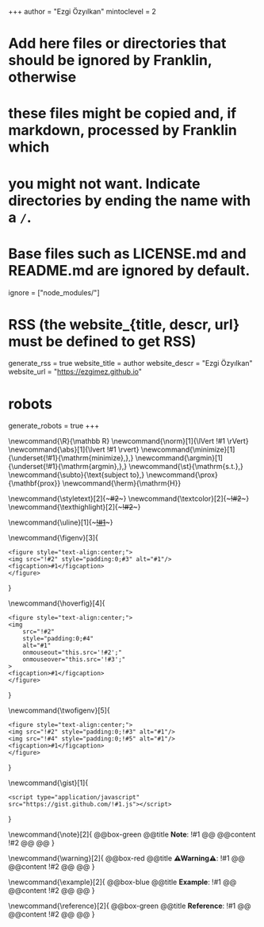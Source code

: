 <!--
Add here global page variables to use throughout your website.
-->
+++
author = "Ezgi Özyılkan"
mintoclevel = 2

# Add here files or directories that should be ignored by Franklin, otherwise
# these files might be copied and, if markdown, processed by Franklin which
# you might not want. Indicate directories by ending the name with a `/`.
# Base files such as LICENSE.md and README.md are ignored by default.
ignore = ["node_modules/"]

# RSS (the website_{title, descr, url} must be defined to get RSS)
generate_rss = true
website_title = author
website_descr = "Ezgi Özyılkan"
website_url   = "https://ezgimez.github.io"

# robots
generate_robots = true
+++

<!--
Add here global latex commands to use throughout your pages.
Use exclamation before Latex argument to avoid insertion of \b, ex. "!#1".
-->
\newcommand{\R}{\mathbb R}
\newcommand{\norm}[1]{\lVert !#1 \rVert}
\newcommand{\abs}[1]{\lvert !#1 \rvert}
\newcommand{\minimize}[1]{\underset{!#1}{\mathrm{minimize}\,}\,}
\newcommand{\argmin}[1]{\underset{!#1}{\mathrm{argmin}\,}\,}
\newcommand{\st}{\mathrm{s.t.}\,}
\newcommand{\subto}{\text{subject to}\,}
\newcommand{\prox}{\mathbf{prox}}
\newcommand{\herm}{\mathrm{H}}

\newcommand{\styletext}[2]{~~~<span style="!#1">#2</span>~~~}
\newcommand{\textcolor}[2]{~~~<span style="color:!#1">!#2</span>~~~}
\newcommand{\texthighlight}[2]{~~~<span style="background-color:!#1">!#2</span>~~~}

\newcommand{\uline}[1]{~~~<u>!#1</u>~~~}

<!-- caption (optional), src, style (optional) -->
\newcommand{\figenv}[3]{
~~~
<figure style="text-align:center;">
<img src="!#2" style="padding:0;#3" alt="#1"/>
<figcaption>#1</figcaption>
</figure>
~~~
}

\newcommand{\hoverfig}[4]{
~~~
<figure style="text-align:center;">
<img 
    src="!#2" 
    style="padding:0;#4" 
    alt="#1"
    onmouseout="this.src='!#2';"
    onmouseover="this.src='!#3';"
>
<figcaption>#1</figcaption>
</figure>
~~~
}

\newcommand{\twofigenv}[5]{
~~~
<figure style="text-align:center;">
<img src="!#2" style="padding:0;!#3" alt="#1"/>
<img src="!#4" style="padding:0;!#5" alt="#1"/>
<figcaption>#1</figcaption>
</figure>
~~~
}


<!-- display Github gist from ID number -->
\newcommand{\gist}[1]{
~~~
<script type="application/javascript" src="https://gist.github.com/!#1.js"></script>
~~~
}

<!-- banners -->
\newcommand{\note}[2]{
@@box-green
	@@title
	**Note**: !#1
	@@
	@@content
	!#2
	@@
@@
}

\newcommand{\warning}[2]{
@@box-red
	@@title
	**⚠Warning⚠**: !#1
	@@
	@@content
	!#2
	@@
@@
}

\newcommand{\example}[2]{
@@box-blue
	@@title
	**Example**: !#1
	@@
	@@content
	!#2
	@@
@@
}

\newcommand{\reference}[2]{
@@box-green
	@@title
	**Reference**: !#1
	@@
	@@content
	!#2
	@@
@@
}
